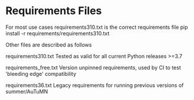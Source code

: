 # Requirements Files

For most use cases requirements310.txt is the correct requirements file
pip install -r requirements/requirements310.txt

Other files are described as follows

requirements310.txt
Tested as valid for all current Python releases >=3.7

requirements_free.txt
Version unpinned requirements, used by CI to test 'bleeding edge' compatibility

requirements36.txt
Legacy requirements for running previous versions of summer/AuTuMN

